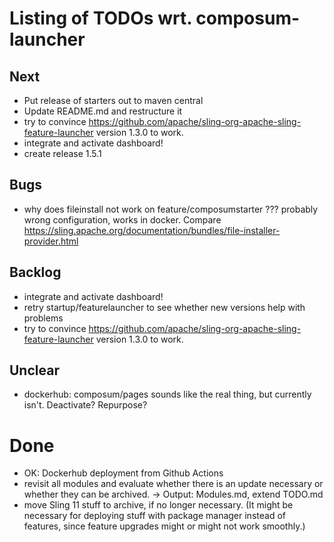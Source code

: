 # Listing of TODOs wrt. composum-launcher

## Next

- Put release of starters out to maven central
- Update README.md and restructure it
- try to convince https://github.com/apache/sling-org-apache-sling-feature-launcher version 1.3.0 to work.
- integrate and activate dashboard!
- create release 1.5.1

## Bugs

- why does fileinstall not work on feature/composumstarter ??? probably wrong configuration, works in docker. 
  Compare https://sling.apache.org/documentation/bundles/file-installer-provider.html 

## Backlog

- integrate and activate dashboard!
- retry startup/featurelauncher to see whether new versions help with problems
- try to convince https://github.com/apache/sling-org-apache-sling-feature-launcher version 1.3.0 to work.

## Unclear

- dockerhub: composum/pages sounds like the real thing, but currently isn't. Deactivate? Repurpose?

# Done

- OK: Dockerhub deployment from Github Actions
- revisit all modules and evaluate whether there is an update necessary or whether they can be archived. -> Output:
  Modules.md, extend TODO.md
- move Sling 11 stuff to archive, if no longer necessary. (It might be necessary for deploying stuff with package
  manager instead of features, since feature upgrades might or might not work smoothly.)
